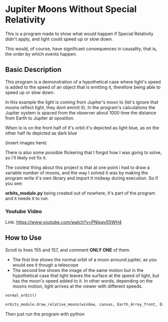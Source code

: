 # Jupiter Moons Without Special Relativity

This is a program made to show what would happen if Special Relativity didn't apply, and light could speed up or slow down.

This would, of course, have significant consequences in causality, that is, the order by which events happen.


## Basic Description

This program is a demonstration of a hypothetical case where light's speed is added to the speed of an object that is emitting it, therefore being able to speed up or slow down. 

In this example the light is coming from Jupiter's moon Io (let's ignore that moons reflect light, they dont emmit it). In the program's calculations the Jupiter system is spaced from the observer about 1000 time the distance from Earth to Jupiter at oposition.

When Io is on the front half of it's orbit it's depicted as light blue, as on the other half its depicted as dark blue

(insert images here)

There is also some possible flickering that I forgot how I was going to solve, so i'll likely not fix it.

The coolest thing about this project is that at one point i had to draw a variable number of moons, and the way I solved it was by making the program write it's own library and import it midway during execution. So if you see:

**orbits_module.py**
being created out of nowhere, it's part of the program and it needs it to run.


### Youtube Video

Link:  https://www.youtube.com/watch?v=PNIxqy55WH4



## How to Use

Scroll to lines 155 and 157, and comment **ONLY ONE** of them.
* The first line shows the normal orbit of a moon arround jupiter, as you would see it though a telescope
* The second line shows the image of the same motion but in the hypothetical case that light leaves the surface at the speed of light, but has the moon's speed added to it. In other words, depending on the moons motion, light arrives at the viewer with different speeds.

```python
normal_orbit()

orbits_module.draw_relative_moons(window, canvas, Earth_Array_front, Earth_Array_back)
```

Then just run the program with python
